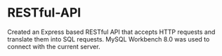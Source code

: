 # RESTful-API

Created an Express based RESTful API that accepts HTTP requests and translate them into SQL requests. MySQL Workbench 8.0 was used to connect with the current server. 
